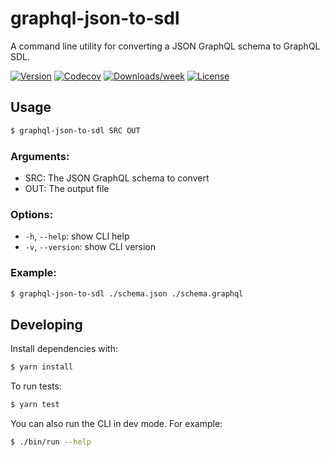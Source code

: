 # graphql-json-to-sdl

A command line utility for converting a JSON GraphQL schema to GraphQL SDL.

[![Version](https://img.shields.io/npm/v/graphql-json-to-sdl.svg)](https://npmjs.org/package/graphql-json-to-sdl)
[![Codecov](https://codecov.io/gh/CDThomas/graphql-json-to-sdl/branch/master/graph/badge.svg)](https://codecov.io/gh/CDThomas/graphql-json-to-sdl)
[![Downloads/week](https://img.shields.io/npm/dw/graphql-json-to-sdl.svg)](https://npmjs.org/package/graphql-json-to-sdl)
[![License](https://img.shields.io/npm/l/graphql-json-to-sdl.svg)](https://github.com/CDThomas/graphql-json-to-sdl/blob/master/package.json)

## Usage

```bash
$ graphql-json-to-sdl SRC OUT
```

### Arguments:

- SRC: The JSON GraphQL schema to convert
- OUT: The output file

### Options:

- `-h`, `--help`: show CLI help
- `-v`, `--version`: show CLI version

### Example:

```bash
$ graphql-json-to-sdl ./schema.json ./schema.graphql
```

## Developing

Install dependencies with:
```sh
$ yarn install
```

To run tests:
```sh
$ yarn test
```

You can also run the CLI in dev mode. For example:
```sh
$ ./bin/run --help
```
